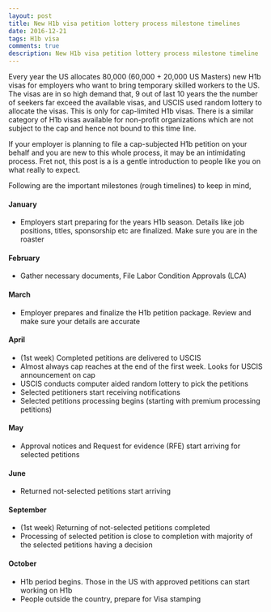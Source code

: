 ```yaml
---
layout: post
title: New H1b visa petition lottery process milestone timelines
date: 2016-12-21
tags: H1b visa
comments: true
description: New H1b visa petition lottery process milestone timeline
---
```

Every year the US allocates 80,000 (60,000 + 20,000 US Masters) new H1b visas for employers who want to bring 
temporary skilled workers to the US. The visas are in so high demand that, 9 out of last 10 years the the number of 
seekers far exceed the available visas, and USCIS used random lottery to allocate the visas. This is only for cap-limited H1b visas. There is a similar category of H1b visas available for non-profit organizations which are not subject to the cap and hence not bound to this time line. 

If your employer is planning to file a cap-subjected H1b petition on your behalf and you are new to this whole process, it may be an intimidating process. Fret not, this post is a is a gentle introduction to people like you on what really to expect. 

Following are the important milestones (rough timelines) to keep in mind,

#### January
- Employers start preparing for the years H1b season. Details like job positions, titles, sponsorship etc are finalized. Make sure you are in the roaster

#### February
- Gather necessary documents, File Labor Condition Approvals (LCA)

#### March  
- Employer prepares and finalize the H1b petition package. Review and make sure your details are accurate

#### April
- (1st week) Completed petitions are delivered to USCIS 
- Almost always cap reaches at the end of the first week. Looks for USCIS announcement on cap 
- USCIS conducts computer aided random lottery to pick the petitions 
- Selected petitioners start receiving notifications 
- Selected petitions processing begins (starting with premium processing petitions)
              
#### May
- Approval notices and Request for evidence (RFE) start arriving for selected petitions

#### June 
- Returned not-selected petitions start arriving

#### September
- (1st week) Returning of not-selected petitions completed
- Processing of selected petition is close to completion with majority of the selected petitions having a decision
              
#### October
- H1b period begins. Those in the US with approved petitions can start working on H1b
- People outside the country, prepare for Visa stamping  
                    
